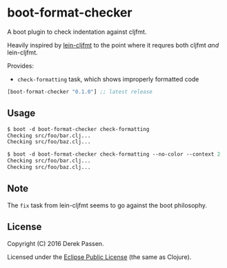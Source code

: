 # boot-format-checker

A boot plugin to check indentation against cljfmt.

Heavily inspired by [lein-cljfmt](https://github.com/weavejester/cljfmt)
to the point where it requres both cljfmt *and* lein-cljfmt.

Provides:
- `check-formatting` task, which shows improperly formatted code

```clojure
[boot-format-checker "0.1.0"] ;; latest release
```

## Usage

```clojure
$ boot -d boot-format-checker check-formatting
Checking src/foo/bar.clj...
Checking src/foo/baz.clj...

$ boot -d boot-format-checker check-formatting --no-color --context 2
Checking src/foo/bar.clj...
Checking src/foo/baz.clj...
```

## Note
The `fix` task from lein-cljfmt seems to go against the boot philosophy.

## License

Copyright (C) 2016 Derek Passen.

Licensed under the [Eclipse Public License](https://www.eclipse.org/legal/epl-v10.html) (the same as Clojure).

